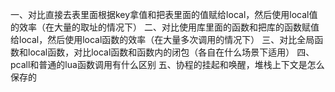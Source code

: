 一、对比直接去表里面根据key拿值和把表里面的值赋给local，然后使用local值的效率（在大量的取址的情况下）
二、对比使用库里面的函数和把库的函数赋值给local，然后使用local函数的效率（在大量多次调用的情况下）
三、对比全局函数和local函数，对比local函数和函数内的闭包（各自在什么场景下适用）
四、pcall和普通的lua函数调用有什么区别
五、协程的挂起和唤醒，堆栈上下文是怎么保存的

